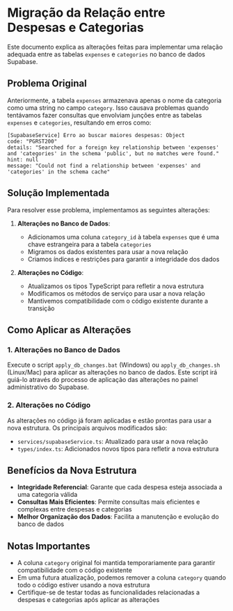 # Migração da Relação entre Despesas e Categorias

Este documento explica as alterações feitas para implementar uma relação adequada entre as tabelas `expenses` e `categories` no banco de dados Supabase.

## Problema Original

Anteriormente, a tabela `expenses` armazenava apenas o nome da categoria como uma string no campo `category`. Isso causava problemas quando tentávamos fazer consultas que envolviam junções entre as tabelas `expenses` e `categories`, resultando em erros como:

```
[SupabaseService] Erro ao buscar maiores despesas: Object
code: "PGRST200"
details: "Searched for a foreign key relationship between 'expenses' and 'categories' in the schema 'public', but no matches were found."
hint: null
message: "Could not find a relationship between 'expenses' and 'categories' in the schema cache"
```

## Solução Implementada

Para resolver esse problema, implementamos as seguintes alterações:

1. **Alterações no Banco de Dados**:
   - Adicionamos uma coluna `category_id` à tabela `expenses` que é uma chave estrangeira para a tabela `categories`
   - Migramos os dados existentes para usar a nova relação
   - Criamos índices e restrições para garantir a integridade dos dados

2. **Alterações no Código**:
   - Atualizamos os tipos TypeScript para refletir a nova estrutura
   - Modificamos os métodos de serviço para usar a nova relação
   - Mantivemos compatibilidade com o código existente durante a transição

## Como Aplicar as Alterações

### 1. Alterações no Banco de Dados

Execute o script `apply_db_changes.bat` (Windows) ou `apply_db_changes.sh` (Linux/Mac) para aplicar as alterações no banco de dados. Este script irá guiá-lo através do processo de aplicação das alterações no painel administrativo do Supabase.

### 2. Alterações no Código

As alterações no código já foram aplicadas e estão prontas para usar a nova estrutura. Os principais arquivos modificados são:

- `services/supabaseService.ts`: Atualizado para usar a nova relação
- `types/index.ts`: Adicionados novos tipos para refletir a nova estrutura

## Benefícios da Nova Estrutura

- **Integridade Referencial**: Garante que cada despesa esteja associada a uma categoria válida
- **Consultas Mais Eficientes**: Permite consultas mais eficientes e complexas entre despesas e categorias
- **Melhor Organização dos Dados**: Facilita a manutenção e evolução do banco de dados

## Notas Importantes

- A coluna `category` original foi mantida temporariamente para garantir compatibilidade com o código existente
- Em uma futura atualização, podemos remover a coluna `category` quando todo o código estiver usando a nova estrutura
- Certifique-se de testar todas as funcionalidades relacionadas a despesas e categorias após aplicar as alterações 